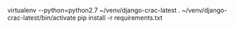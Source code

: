 
virtualenv --python=python2.7 ~/venv/django-crac-latest
. ~/venv/django-crac-latest/bin/activate
pip install -r requirements.txt

